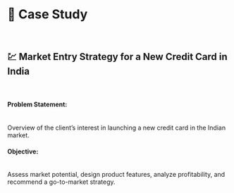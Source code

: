 <h1>📁 Case Study</h1>
<br>
<h2>💹 Market Entry Strategy for a New Credit Card in India</h2>
<br>
<h4>Problem Statement:</h4>
<br>
Overview of the client’s interest in launching a new credit card in the Indian market.
<br>
<h4>Objective:</h4>
<br>
Assess market potential, design product features, analyze profitability, and recommend a go-to-market strategy.
